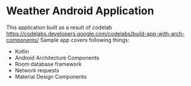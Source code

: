 # Weather Android Application

This application built as a result of codelab https://codelabs.developers.google.com/codelabs/build-app-with-arch-components/
Sample app covers following things:
 - Kotlin
 - Android Architecture Components
 - Room database framework
 - Network requests
 - Material Design Components

